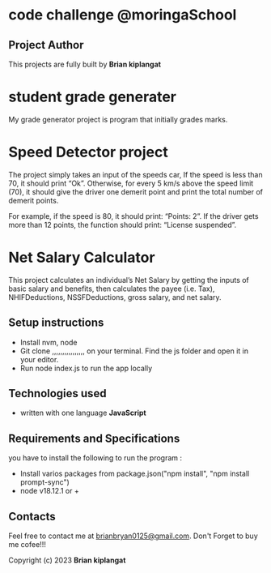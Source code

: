 # code challenge @moringaSchool

## Project Author
This projects are fully built by **Brian kiplangat**

# student grade generater
My grade generator project is program that initially grades marks.

# Speed Detector project

The project simply takes an input of the speeds car, If the speed is less than 70, it should print “Ok”.
 Otherwise, for every 5 km/s above the speed limit (70), 
 it should give the driver one demerit point and print the total number of demerit points.

For example, if the speed is 80, it should print: “Points: 2”. If the driver gets more than 12 points, 
the function should print: “License suspended”.




# Net Salary Calculator
This project calculates an individual’s Net Salary by getting the inputs of basic salary and benefits, 
then calculates the payee (i.e. Tax), NHIFDeductions, NSSFDeductions, gross salary, and net salary.



## Setup instructions
* Install nvm, node
* Git clone ,,,,,,,,,,,,,,,, on your terminal. Find the js folder and open it in your editor.
* Run node index.js to run the app locally

## Technologies used
* written with one language **JavaScript** 

## Requirements and Specifications
 you have to install the following to run the program  :

* Install varios packages from package.json("npm install", "npm install    prompt-sync")
* node v18.12.1  or +

## Contacts
Feel free to contact me at brianbryan0125@gmail.com.  Don't Forget to buy me cofee!!!

Copyright (c) 2023 **Brian kiplangat**
